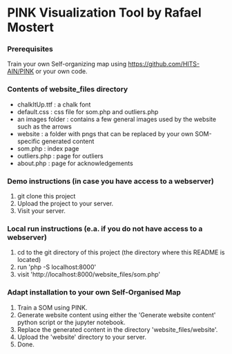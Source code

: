 # PINK Visualization Tool by Rafael Mostert

### Prerequisites
Train your own Self-organizing map using https://github.com/HITS-AIN/PINK or your own code.


### Contents of website_files directory
- chalkItUp.ttf : a chalk font
- default.css : css file for som.php and outliers.php
- an images folder : contains a few general images used by the website such as 
    the arrows
- website : a folder with pngs that can be replaced by your own SOM-specific generated content
- som.php : index page
- outliers.php : page for outliers
- about.php : page for acknowledgements


### Demo instructions (in case you have access to a webserver)

1. git clone this project
2. Upload the project to your server.
3. Visit your server.


### Local run instructions (e.a. if you do not have access to a webserver)
1. cd to the git directory of this project 
    (the directory where this README is located)
2. run 'php -S localhost:8000'
3. visit 'http://localhost:8000/website_files/som.php'


### Adapt installation to your own Self-Organised Map
1. Train a SOM using PINK.
2. Generate website content using either the 'Generate website content' python script or the jupyter notebook.
3. Replace the generated content in the directory 'website_files/website'.
4. Upload the 'website' directory to your server.
5. Done.


